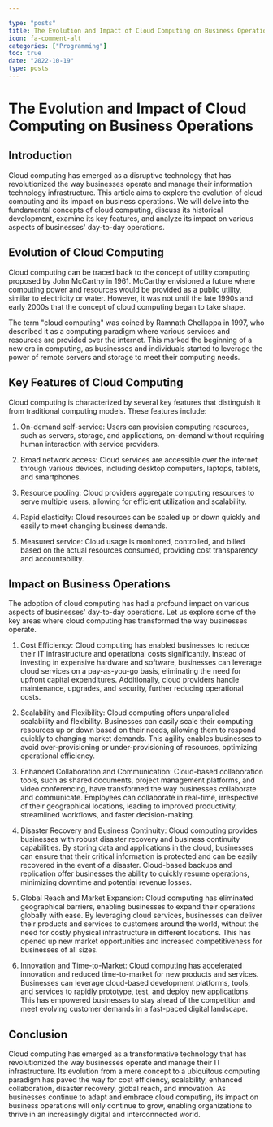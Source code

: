 ```yaml
---

type: "posts"
title: The Evolution and Impact of Cloud Computing on Business Operations
icon: fa-comment-alt
categories: ["Programming"]
toc: true
date: "2022-10-19"
type: posts
---
```





# The Evolution and Impact of Cloud Computing on Business Operations

## Introduction

Cloud computing has emerged as a disruptive technology that has revolutionized the way businesses operate and manage their information technology infrastructure. This article aims to explore the evolution of cloud computing and its impact on business operations. We will delve into the fundamental concepts of cloud computing, discuss its historical development, examine its key features, and analyze its impact on various aspects of businesses' day-to-day operations.

## Evolution of Cloud Computing

Cloud computing can be traced back to the concept of utility computing proposed by John McCarthy in 1961. McCarthy envisioned a future where computing power and resources would be provided as a public utility, similar to electricity or water. However, it was not until the late 1990s and early 2000s that the concept of cloud computing began to take shape.

The term "cloud computing" was coined by Ramnath Chellappa in 1997, who described it as a computing paradigm where various services and resources are provided over the internet. This marked the beginning of a new era in computing, as businesses and individuals started to leverage the power of remote servers and storage to meet their computing needs.

## Key Features of Cloud Computing

Cloud computing is characterized by several key features that distinguish it from traditional computing models. These features include:

1. On-demand self-service: Users can provision computing resources, such as servers, storage, and applications, on-demand without requiring human interaction with service providers.

2. Broad network access: Cloud services are accessible over the internet through various devices, including desktop computers, laptops, tablets, and smartphones.

3. Resource pooling: Cloud providers aggregate computing resources to serve multiple users, allowing for efficient utilization and scalability.

4. Rapid elasticity: Cloud resources can be scaled up or down quickly and easily to meet changing business demands.

5. Measured service: Cloud usage is monitored, controlled, and billed based on the actual resources consumed, providing cost transparency and accountability.

## Impact on Business Operations

The adoption of cloud computing has had a profound impact on various aspects of businesses' day-to-day operations. Let us explore some of the key areas where cloud computing has transformed the way businesses operate.

1. Cost Efficiency: Cloud computing has enabled businesses to reduce their IT infrastructure and operational costs significantly. Instead of investing in expensive hardware and software, businesses can leverage cloud services on a pay-as-you-go basis, eliminating the need for upfront capital expenditures. Additionally, cloud providers handle maintenance, upgrades, and security, further reducing operational costs.

2. Scalability and Flexibility: Cloud computing offers unparalleled scalability and flexibility. Businesses can easily scale their computing resources up or down based on their needs, allowing them to respond quickly to changing market demands. This agility enables businesses to avoid over-provisioning or under-provisioning of resources, optimizing operational efficiency.

3. Enhanced Collaboration and Communication: Cloud-based collaboration tools, such as shared documents, project management platforms, and video conferencing, have transformed the way businesses collaborate and communicate. Employees can collaborate in real-time, irrespective of their geographical locations, leading to improved productivity, streamlined workflows, and faster decision-making.

4. Disaster Recovery and Business Continuity: Cloud computing provides businesses with robust disaster recovery and business continuity capabilities. By storing data and applications in the cloud, businesses can ensure that their critical information is protected and can be easily recovered in the event of a disaster. Cloud-based backups and replication offer businesses the ability to quickly resume operations, minimizing downtime and potential revenue losses.

5. Global Reach and Market Expansion: Cloud computing has eliminated geographical barriers, enabling businesses to expand their operations globally with ease. By leveraging cloud services, businesses can deliver their products and services to customers around the world, without the need for costly physical infrastructure in different locations. This has opened up new market opportunities and increased competitiveness for businesses of all sizes.

6. Innovation and Time-to-Market: Cloud computing has accelerated innovation and reduced time-to-market for new products and services. Businesses can leverage cloud-based development platforms, tools, and services to rapidly prototype, test, and deploy new applications. This has empowered businesses to stay ahead of the competition and meet evolving customer demands in a fast-paced digital landscape.

## Conclusion

Cloud computing has emerged as a transformative technology that has revolutionized the way businesses operate and manage their IT infrastructure. Its evolution from a mere concept to a ubiquitous computing paradigm has paved the way for cost efficiency, scalability, enhanced collaboration, disaster recovery, global reach, and innovation. As businesses continue to adapt and embrace cloud computing, its impact on business operations will only continue to grow, enabling organizations to thrive in an increasingly digital and interconnected world.